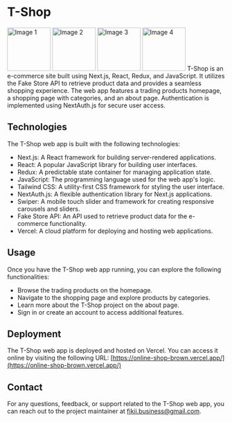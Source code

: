 # T-Shop


<img src="https://drive.google.com/uc?export=view&id=1LC0IZfSo8BKK5Nt_gBW_2h7TP7XfA1ra" width="100" alt="Image 1">

<img src="https://drive.google.com/uc?export=view&id=1NswyLCHGZhLko1weDyeOMaNj6dC13yfe" width="100" alt="Image 2">

<img src="https://drive.google.com/uc?export=view&id=1kyi9H_o1W-NJTND147tZqcV5OaGbvvbR" width="100" alt="Image 3">

<img src="https://drive.google.com/uc?export=view&id=YOUR_IMAGE_ID_4" width="100" alt="Image 4">
T-Shop is an e-commerce site built using Next.js, React, Redux, and JavaScript. It utilizes the Fake Store API to retrieve product data and provides a seamless shopping experience. The web app features a trading products homepage, a shopping page with categories, and an about page. Authentication is implemented using NextAuth.js for secure user access.

## Technologies
The T-Shop web app is built with the following technologies:
- Next.js: A React framework for building server-rendered applications.
- React: A popular JavaScript library for building user interfaces.
- Redux: A predictable state container for managing application state.
- JavaScript: The programming language used for the web app's logic.
- Tailwind CSS: A utility-first CSS framework for styling the user interface.
- NextAuth.js: A flexible authentication library for Next.js applications.
- Swiper: A mobile touch slider and framework for creating responsive carousels and sliders.
- Fake Store API: An API used to retrieve product data for the e-commerce functionality.
- Vercel: A cloud platform for deploying and hosting web applications.

## Usage
Once you have the T-Shop web app running, you can explore the following functionalities:
- Browse the trading products on the homepage.
- Navigate to the shopping page and explore products by categories.
- Learn more about the T-Shop project on the about page.
- Sign in or create an account to access additional features.

## Deployment
The T-Shop web app is deployed and hosted on Vercel. You can access it online by visiting the following URL:
[https://online-shop-brown.vercel.app/](https://online-shop-brown.vercel.app/)

## Contact
For any questions, feedback, or support related to the T-Shop web app, you can reach out to the project maintainer at fikii.business@gmail.com.
